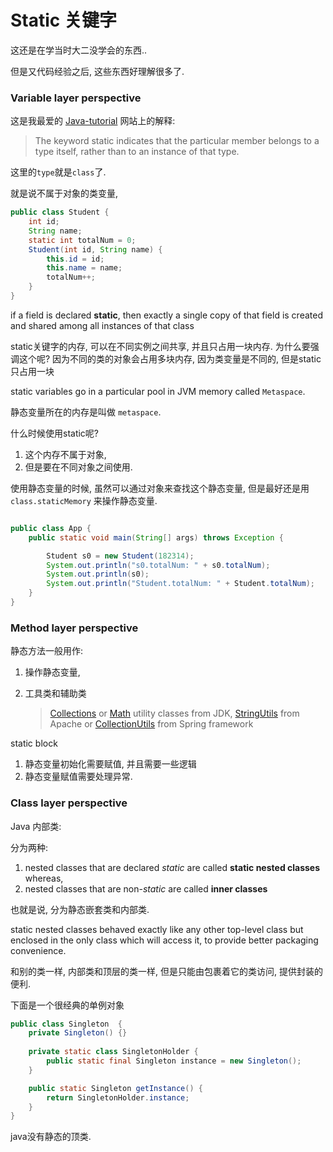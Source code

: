 # Static 关键字

这还是在学当时大二没学会的东西..

但是又代码经验之后, 这些东西好理解很多了.



### Variable layer perspective

这是我最爱的 [Java-tutorial](https://www.baeldung.com/java-static) 网站上的解释: 

> The keyword static indicates that the particular member belongs to a type itself, rather than to an instance of that type.

这里的`type`就是`class`了.

就是说不属于对象的类变量, 

```java
public class Student {
    int id;
    String name;
    static int totalNum = 0;
    Student(int id, String name) {
        this.id = id;
        this.name = name;
        totalNum++;
    }
}

```

 

if a field is declared **static**, then exactly a single copy of that field is created and shared among all instances of that class

static关键字的内存, 可以在不同实例之间共享, 并且只占用一块内存. 为什么要强调这个呢? 因为不同的类的对象会占用多块内存, 因为类变量是不同的, 但是static只占用一块



static variables go in a particular pool in JVM memory called `Metaspace`.

静态变量所在的内存是叫做 `metaspace`.



什么时候使用static呢?

1. 这个内存不属于对象,
2. 但是要在不同对象之间使用.



使用静态变量的时候, 虽然可以通过对象来查找这个静态变量, 但是最好还是用`class.staticMemory` 来操作静态变量.

```java

public class App {
    public static void main(String[] args) throws Exception {

        Student s0 = new Student(182314);
        System.out.println("s0.totalNum: " + s0.totalNum);
        System.out.println(s0);
        System.out.println("Student.totalNum: " + Student.totalNum);
    }
}

```



### Method layer perspective

静态方法一般用作:

1. 操作静态变量,
2. 工具类和辅助类
	
	> [Collections](https://docs.oracle.com/javase/8/docs/api/java/util/Collections.html) or [Math](https://docs.oracle.com/javase/8/docs/api/java/lang/Math.html) utility classes from JDK, [StringUtils](https://commons.apache.org/proper/commons-lang/apidocs/org/apache/commons/lang3/StringUtils.html) from Apache or [CollectionUtils](https://docs.spring.io/spring/docs/current/javadoc-api/org/springframework/util/CollectionUtils.html) from Spring framework



static block

1. 静态变量初始化需要赋值, 并且需要一些逻辑
2. 静态变量赋值需要处理异常.





### Class layer perspective 

Java 内部类:

分为两种:

1. nested classes that are declared *static* are called **static nested classes** whereas,
2. nested classes that are non-*static* are called **inner classes**

也就是说, 分为静态嵌套类和内部类.



static nested classes behaved exactly like any other top-level class but enclosed in the only class which will access it, to provide better packaging convenience.

和别的类一样, 内部类和顶层的类一样, 但是只能由包裹着它的类访问, 提供封装的便利.



下面是一个很经典的单例对象

```java
public class Singleton  {    
    private Singleton() {}
    
    private static class SingletonHolder {    
        public static final Singleton instance = new Singleton();
    }    

    public static Singleton getInstance() {    
        return SingletonHolder.instance;    
    }
}
```



java没有静态的顶类.